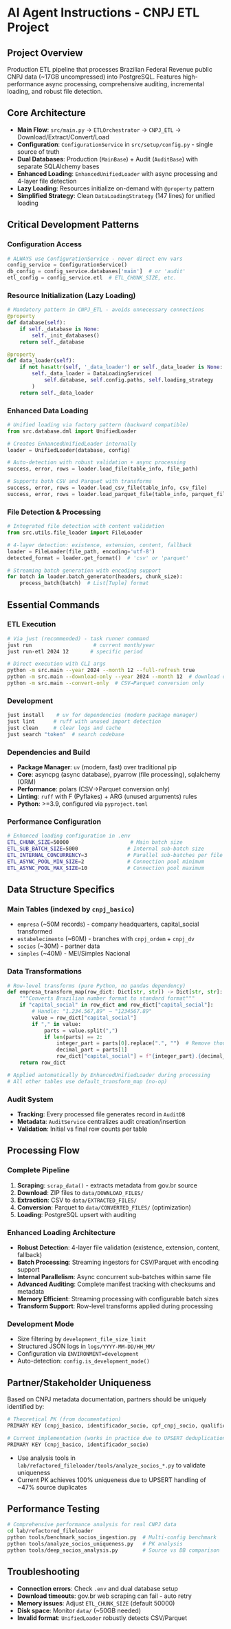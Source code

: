 # AI Agent Instructions - CNPJ ETL Project

## Project Overview
Production ETL pipeline that processes Brazilian Federal Revenue public CNPJ data (~17GB uncompressed) into PostgreSQL. Features high-performance async processing, comprehensive auditing, incremental loading, and robust file detection.

## Core Architecture
- **Main Flow**: `src/main.py` → `ETLOrchestrator` → `CNPJ_ETL` → Download/Extract/Convert/Load
- **Configuration**: `ConfigurationService` in `src/setup/config.py` - single source of truth
- **Dual Databases**: Production (`MainBase`) + Audit (`AuditBase`) with separate SQLAlchemy bases
- **Enhanced Loading**: `EnhancedUnifiedLoader` with async processing and 4-layer file detection
- **Lazy Loading**: Resources initialize on-demand with `@property` pattern
- **Simplified Strategy**: Clean `DataLoadingStrategy` (147 lines) for unified loading

## Critical Development Patterns

### Configuration Access
```python
# ALWAYS use ConfigurationService - never direct env vars
config_service = ConfigurationService()
db_config = config_service.databases['main']  # or 'audit'
etl_config = config_service.etl  # ETL_CHUNK_SIZE, etc.
```

### Resource Initialization (Lazy Loading)
```python
# Mandatory pattern in CNPJ_ETL - avoids unnecessary connections
@property
def database(self):
    if self._database is None:
        self._init_databases()
    return self._database

@property 
def data_loader(self):
    if not hasattr(self, '_data_loader') or self._data_loader is None:
        self._data_loader = DataLoadingService(
            self.database, self.config.paths, self.loading_strategy
        )
    return self._data_loader
```

### Enhanced Data Loading
```python
# Unified loading via factory pattern (backward compatible)
from src.database.dml import UnifiedLoader

# Creates EnhancedUnifiedLoader internally
loader = UnifiedLoader(database, config)

# Auto-detection with robust validation + async processing
success, error, rows = loader.load_file(table_info, file_path)

# Supports both CSV and Parquet with transforms
success, error, rows = loader.load_csv_file(table_info, csv_file)
success, error, rows = loader.load_parquet_file(table_info, parquet_file)
```

### File Detection & Processing
```python
# Integrated file detection with content validation
from src.utils.file_loader import FileLoader

# 4-layer detection: existence, extension, content, fallback
loader = FileLoader(file_path, encoding='utf-8')
detected_format = loader.get_format()  # 'csv' or 'parquet'

# Streaming batch generation with encoding support
for batch in loader.batch_generator(headers, chunk_size):
    process_batch(batch)  # List[Tuple] format
```

## Essential Commands

### ETL Execution
```bash
# Via just (recommended) - task runner command
just run                    # current month/year
just run-etl 2024 12       # specific period

# Direct execution with CLI args  
python -m src.main --year 2024 --month 12 --full-refresh true
python -m src.main --download-only --year 2024 --month 12  # download only
python -m src.main --convert-only  # CSV→Parquet conversion only
```

### Development
```bash
just install    # uv for dependencies (modern package manager)
just lint      # ruff with unused import detection
just clean     # clear logs and cache
just search "token"  # search codebase
```

### Dependencies and Build
- **Package Manager**: `uv` (modern, fast) over traditional pip
- **Core**: asyncpg (async database), pyarrow (file processing), sqlalchemy (ORM)
- **Performance**: polars (CSV→Parquet conversion only)
- **Linting**: `ruff` with F (Pyflakes) + ARG (unused arguments) rules
- **Python**: >=3.9, configured via `pyproject.toml`

### Performance Configuration
```bash
# Enhanced loading configuration in .env
ETL_CHUNK_SIZE=50000                    # Main batch size
ETL_SUB_BATCH_SIZE=5000                # Internal sub-batch size
ETL_INTERNAL_CONCURRENCY=3             # Parallel sub-batches per file
ETL_ASYNC_POOL_MIN_SIZE=2              # Connection pool minimum
ETL_ASYNC_POOL_MAX_SIZE=10             # Connection pool maximum
```

## Data Structure Specifics

### Main Tables (indexed by `cnpj_basico`)
- `empresa` (~50M records) - company headquarters, capital_social transformed
- `estabelecimento` (~60M) - branches with `cnpj_ordem` + `cnpj_dv`
- `socios` (~30M) - partner data
- `simples` (~40M) - MEI/Simples Nacional

### Data Transformations
```python
# Row-level transforms (pure Python, no pandas dependency)
def empresa_transform_map(row_dict: Dict[str, str]) -> Dict[str, str]:
    """Converts Brazilian number format to standard format"""
    if "capital_social" in row_dict and row_dict["capital_social"]:
        # Handle: "1.234.567,89" → "1234567.89"
        value = row_dict["capital_social"]
        if "," in value:
            parts = value.split(",")
            if len(parts) == 2:
                integer_part = parts[0].replace(".", "")  # Remove thousands separators
                decimal_part = parts[1]
                row_dict["capital_social"] = f"{integer_part}.{decimal_part}"
    return row_dict

# Applied automatically by EnhancedUnifiedLoader during processing
# All other tables use default_transform_map (no-op)
```

### Audit System
- **Tracking**: Every processed file generates record in `AuditDB`
- **Metadata**: `AuditService` centralizes audit creation/insertion
- **Validation**: Initial vs final row counts per table

## Processing Flow

### Complete Pipeline
1. **Scraping**: `scrap_data()` - extracts metadata from gov.br source
2. **Download**: ZIP files to `data/DOWNLOAD_FILES/`
3. **Extraction**: CSV to `data/EXTRACTED_FILES/`
4. **Conversion**: Parquet to `data/CONVERTED_FILES/` (optimization)
5. **Loading**: PostgreSQL upsert with auditing

### Enhanced Loading Architecture
- **Robust Detection**: 4-layer file validation (existence, extension, content, fallback)
- **Batch Processing**: Streaming ingestors for CSV/Parquet with encoding support
- **Internal Parallelism**: Async concurrent sub-batches within same file
- **Advanced Auditing**: Complete manifest tracking with checksums and metadata
- **Memory Efficient**: Streaming processing with configurable batch sizes
- **Transform Support**: Row-level transforms applied during processing

### Development Mode
- Size filtering by `development_file_size_limit`
- Structured JSON logs in `logs/YYYY-MM-DD/HH_MM/`
- Configuration via `ENVIRONMENT=development`
- Auto-detection: `config.is_development_mode()`

## Partner/Stakeholder Uniqueness
Based on CNPJ metadata documentation, partners should be uniquely identified by:
```python
# Theoretical PK (from documentation)
PRIMARY KEY (cnpj_basico, identificador_socio, cpf_cnpj_socio, qualificacao_socio)

# Current implementation (works in practice due to UPSERT deduplication)
PRIMARY KEY (cnpj_basico, identificador_socio)
```
- Use analysis tools in `lab/refactored_fileloader/tools/analyze_socios_*.py` to validate uniqueness
- Current PK achieves 100% uniqueness due to UPSERT handling of ~47% source duplicates

## Performance Testing
```bash
# Comprehensive performance analysis for real CNPJ data
cd lab/refactored_fileloader
python tools/benchmark_socios_ingestion.py  # Multi-config benchmark
python tools/analyze_socios_uniqueness.py   # PK analysis
python tools/deep_socios_analysis.py        # Source vs DB comparison
```

## Troubleshooting
- **Connection errors**: Check `.env` and dual database setup
- **Download timeouts**: gov.br web scraping can fail - auto retry
- **Memory issues**: Adjust `ETL_CHUNK_SIZE` (default 50000)
- **Disk space**: Monitor `data/` (~50GB needed)
- **Invalid format**: `UnifiedLoader` robustly detects CSV/Parquet
